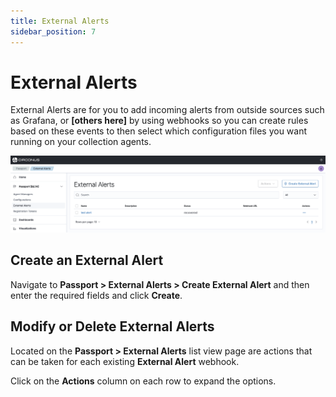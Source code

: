 ```yaml
---
title: External Alerts
sidebar_position: 7
---
```


# External Alerts

External Alerts are for you to add incoming alerts from outside sources such as Grafana, or **[others here]** by using webhooks so you can create rules based on these events to then select which configuration files you want running on your collection agents.

![External Alerts List View](./img/external-alerts-list-view.png)

## Create an External Alert

Navigate to **Passport > External Alerts > Create External Alert** and then enter the required fields and click **Create**.

<!--Need pics when we get the page done
![External Alert Create Page]()
-->

## Modify or Delete External Alerts

Located on the **Passport > External Alerts** list view page are actions that can be taken for each existing **External Alert** webhook.

Click on the **Actions** column on each row to expand the options.

<!--Need pics showing all actions when we get the page done
![External Alert Edit Page]()
-->
